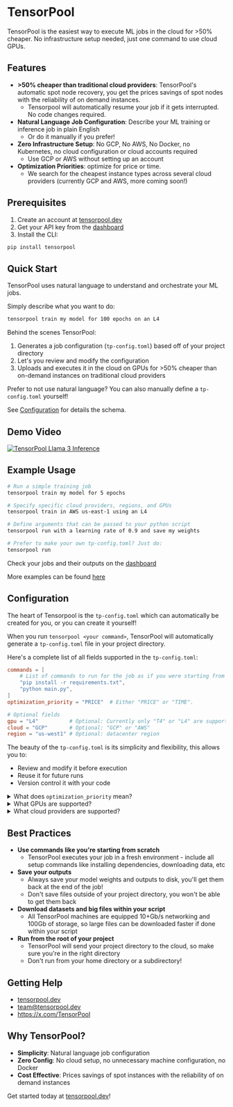 # TensorPool

TensorPool is the easiest way to execute ML jobs in the cloud for >50% cheaper. No infrastructure setup needed, just one command to use cloud GPUs.

## Features
- **>50% cheaper than traditional cloud providers**: TensorPool's automatic spot node recovery, you get the prices savings of spot nodes with the reliability of on demand instances.
  - Tensorpool will automatically resume your job if it gets interrupted. No code changes required.
- **Natural Language Job Configuration**: Describe your ML training or inference job in plain English
  - Or do it manually if you prefer!
- **Zero Infrastructure Setup**: No GCP, No AWS, No Docker, no Kubernetes, no cloud configuration or cloud accounts required
  - Use GCP or AWS without setting up an account
- **Optimization Priorities**: optimize for price or time.
  - We search for the cheapest instance types across several cloud providers (currently GCP and AWS, more coming soon!)

## Prerequisites
1. Create an account at [tensorpool.dev](https://tensorpool.dev)
2. Get your API key from the [dashboard](https://tensorpool.dev/dashboard)
3. Install the CLI:
```bash
pip install tensorpool
```

## Quick Start
TensorPool uses natural language to understand and orchestrate your ML jobs.

Simply describe what you want to do:

```bash
tensorpool train my model for 100 epochs on an L4
```

Behind the scenes TensorPool:
1. Generates a job configuration (`tp-config.toml`) based off of your project directory
2. Let's you review and modify the configuration
3. Uploads and executes it in the cloud on GPUs for >50% cheaper than on-demand instances on traditional cloud providers

Prefer to not use natural language? You can also manually define a `tp-config.toml` yourself!

See [Configuration](#configuration) for details the schema.

## Demo Video
[![TensorPool Llama 3 Inference](https://img.youtube.com/vi/QM6LHB-nLsE/0.jpg)](https://www.youtube.com/watch?v=QM6LHB-nLsE)

## Example Usage

```bash
# Run a simple training job
tensorpool train my model for 5 epochs
```
```bash
# Specify specific cloud providers, regions, and GPUs
tensorpool train in AWS us-east-1 using an L4
```
```bash
# Define arguments that can be passed to your python script
tensorpool run with a learning rate of 0.9 and save my weights
```
```bash
# Prefer to make your own tp-config.toml? Just do:
tensorpool run
```
Check your jobs and their outputs on the [dashboard](https://tensorpool.dev/dashboard)

More examples can be found [here](https://github.com/tensorpool/tensorpool/tree/main/examples/mnist)

## Configuration

The heart of Tensorpool is the `tp-config.toml` which can automatically be created for you, or you can create it yourself!

When you run `tensorpool <your command>`, TensorPool will automatically generate a `tp-config.toml` file in your project directory.

Here's a complete list of all fields supported in the `tp-config.toml`:
```toml
commands = [
    # List of commands to run for the job as if you were starting from a fresh virtual environment
    "pip install -r requirements.txt",
    "python main.py",
]
optimization_priority = "PRICE"  # Either "PRICE" or "TIME".

# Optional fields
gpu = "L4"          # Optional: Currently only "T4" or "L4" are supported (more GPUs coming soon!)
cloud = "GCP"       # Optional: "GCP" or "AWS"
region = "us-west1" # Optional: datacenter region
```

The beauty of the `tp-config.toml` is its simplicity and flexibility, this allows you to:
- Review and modify it before execution
- Reuse it for future runs
- Version control it with your code

<details>
<summary>What does <code>optimization_priority</code> mean?</summary>
<br>

`optimization_priority = "PRICE"` means that TensorPool will search for the cheapest instance types across all cloud providers.

`optimization_priority = "TIME"` means that TensorPool will search for the fastest instance types (best GPU) across all cloud providers.

`cloud` or `region` can be specified to limit the search to a specific cloud provider or region.
</details>

<details>
<summary>What GPUs are supported?</summary>
<br>
Currently T4s and L4s are supported. More GPUs are coming soon!
</details>

<details>
<summary>What cloud providers are supported?</summary>
<br>
Currently GCP and AWS are supported. More cloud providers are coming soon!
</details>

## Best Practices
- **Use commands like you're starting from scratch**
  - TensorPool executes your job in a fresh environment - include all setup commands like installing dependencies, downloading data, etc
- **Save your outputs**
  - Always save your model weights and outputs to disk, you'll get them back at the end of the job!
  - Don't save files outside of your project directory, you won't be able to get them back
- **Download datasets and big files within your script**
  - All TensorPool machines are equipped 10+Gb/s networking and 100Gb of storage, so large files can be downloaded faster if done within your script
- **Run from the root of your project**
  - TensorPool will send your project directory to the cloud, so make sure you're in the right directory
  - Don't run from your home directory or a subdirectory!

## Getting Help
- [tensorpool.dev](https://tensorpool.dev)
- team@tensorpool.dev
- https://x.com/TensorPool

## Why TensorPool?
- **Simplicity**: Natural language job configuration
- **Zero Config**: No cloud setup, no unnecessary machine configuration, no Docker
- **Cost Effective**: Prices savings of spot instances with the reliability of on demand instances

Get started today at [tensorpool.dev](https://tensorpool.dev)!
